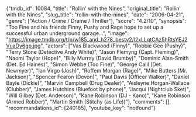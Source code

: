 {"tmdb_id": 10084, "title": "Rollin' with the Nines", "original_title": "Rollin' with the Nines", "slug_title": "rollin-with-the-nines", "date": "2006-04-21", "genre": ["Action / Crime / Drame / Thriller"], "score": "4.2/10", "synopsis": "Too Fine and his friends Finny, Pushy and Rage hope to set up a successful urban underground garage...", "image": "https://image.tmdb.org/t/p/w185_and_h278_bestv2/l2xLLqtCAz5hRtsYEJ2VuaDy6gp.jpg", "actors": ["Vas Blackwood (Finny)", "Robbie Gee (Pushy)", "Terry Stone (Detective Andy White)", "Jason Flemyng (Capt. Fleming)", "Naomi Taylor (Hope)", "Billy Murray (David Brumby)", "Dominic Alan-Smith (Det. Ed Haines)", "Simon Webbe (Too Fine)", "George Calil (Det. Newmyer)", "Ian Virgo (Josh)", "Roffem Morgan (Rage)", "Mike Butters (Mr. Jackson)", "Spencer Fearon (Devon)", "Paul Davis (Officer Walker)", "Daniel Bayle (Dickie)", "Marvin Campbell (Drug Dealer)", "Aisleyne Horgan-Wallace (Clubber)", "James Hutchins (Bluefoot by phone)", "Jacqui (Nightclub Sket)", "Will Gilbey (Det. Anderson)", "Kane Robinson (DJ - Kano)", "Kane Robinson (Armed Robber)", "Martin Smith (Stitchy (as Life))"], "comments": [], "recommandations_id": [240185], "youtube_key": "notfound"}